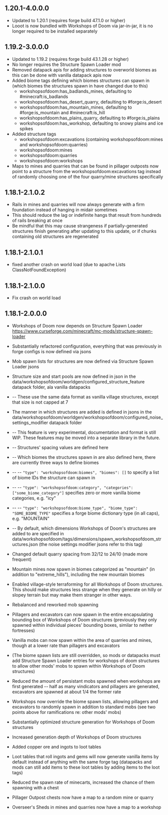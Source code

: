 ## 1.20.1-4.0.0.0
* Updated to 1.20.1 (requires forge build 47.1.0 or higher)
* Looot is now bundled with Workshops of Doom via jar-in-jar, it is no longer required to be installed separately

## 1.19.2-3.0.0.0
* Updated to 1.19.2 (requires forge build 43.1.28 or higher)
* No longer requires the Structure Spawn Loader mod
* Removed datapack apis for adding structures to overworld biomes as this can be done with vanilla datapack apis now
* Added biome tags defining which biomes structures can spawn in (which biomes the structures spawn in have changed due to this)
  * workshopsofdoom:has_badlands_mines, defaulting to #minecraft:is_badlands
  * workshopsofdoom:has_desert_quarry, defaulting to #forge:is_desert
  * workshopsofdoom:has_mountain_mines, defaulting to #forge:is_mountain and #minecraft:is_hill
  * workshopsofdoom:has_plains_quarry, defaulting to #forge:is_plains
  * workshopsofdoom:has_workshop, defaulting to snowy plains and ice spikes
* Added structure tags
  * workshopsofdoom:excavations (containing workshopsofdoom:mines and workshopsofdoom:quarries)
  * workshopsofdoom:mines
  * workshopsofdoom:quarries
  * workshopsofdoom:workshops
* Maps to mines and quarries that can be found in pillager outposts now point to a structure from the workshopsofdoom:excavations tag instead of randomly choosing one of the four quarry/mine structures specifically

## 1.18.1-2.1.0.2
* Rails in mines and quarries will now always generate with a firm foundation instead of hanging in midair sometimes
* This should reduce the lag or indefinite hangs that result from hundreds of rails breaking at once
* Be mindful that this may cause strangeness if partially-generated structures finish generating after updating to this update, or if chunks containing old structures are regenerated

## 1.18.1-2.1.0.1
* fixed another crash on world load (due to apache Lists ClassNotFoundException)

## 1.18.1-2.1.0.0
* Fix crash on world load

## 1.18.1-2.0.0.0
* Workshops of Doom now depends on Structure Spawn Loader https://www.curseforge.com/minecraft/mc-mods/structure-spawn-loader
* Substantially refactored configuration, everything that was previously in forge configs is now defined via jsons
* Mob spawn lists for structures are now defined via Structure Spawn Loader jsons
* Structure size and start pools are now defined in json in the data/workshopsofdoom/worldgen/configured_structure_feature datapack folder, ala vanilla datapacks
* -- These use the same data format as vanilla village structures, except that size is not capped at 7
* The manner in which structures are added is defined in jsons in the data/workshopsofdoom/worldgen/workshopsofdoom/configured_noise_settings_modifier datapack folder
* -- This feature is very experimental, documentation and format is still WIP. These features may be moved into a separate library in the future.
* -- Structures' spacing values are defined here
* -- Which biomes the structures spawn in are also defined here, there are currently three ways to define biomes
* -- -- `"type": "workshopsofdoom:biomes", "biomes": []` to specify a list of biome IDs the structure can spawn in
* -- -- `"type": "workshopsofdoom:category", "categories": ["some_biome_category"]` specifies zero or more vanilla biome categories, e.g. "icy"
* -- -- `"type": "workshopsofdoom:biome_type", "biome_type": "SOME_BIOME_TYPE"` specifies a forge biome dictionary type (in all caps), e.g. "MOUNTAIN"
* -- By default, which dimensions Workshops of Doom's structures are added to are specified in data/workshopsofdoom/tags/dimensions/spawn_workshopsofdoom_structures.json (the noise settings modifier jsons refer to this tag)

* Changed default quarry spacing from 32/12 to 24/10 (made more frequent)
* Mountain mines now spawn in biomes categorized as "mountain" (in addition to "extreme_hills"), including the new mountain biomes
* Enabled village-style terraforming for all Workshops of Doom structures. This should make structures less strange when they generate on hilly or slopey terrain but may make them stranger in other ways.
* Rebalanced and reworked mob spawning
* Pillagers and excavators can now spawn in the entire encapsulating bounding box of Workshops of Doom structures (previously they only spawned within individual pieces' bounding boxes, similar to nether fortresses)
* Vanilla mobs can now spawn within the area of quarries and mines, though at a lower rate than pillagers and excavators
* (The biome spawn lists are still overridden, so mods or datapacks must add Structure Spawn Loader entries for workshops of doom structures to allow other mods' mobs to spawn within Workshops of Doom structures)
* Reduced the amount of persistant mobs spawned when workshops are first generated -- half as many vindicators and pillagers are generated, excavators are spawned at about 1/4 the former rate
* Workshops now override the biome spawn lists, allowing pillagers and excavators to randomly spawn in addition to standard mobs (see two points above for ramifications re: other mods' mobs)
* Substantially optimized structure generation for Workshops of Doom structures
* Increased generation depth of Workshops of Doom structures
* Added copper ore and ingots to loot tables
* Loot tables that roll ingots and gems will now generate vanilla items by default instead of anything with the same forge tag (datapacks and mods can still add items to these loot tables by adding items to the loot tags)
* Reduced the spawn rate of minecarts, increased the chance of them spawning with a chest
* Pillager Outpost chests now have a map to a random mine or quarry
* Overseer's Sheds in mines and quarries now have a map to a workshop

